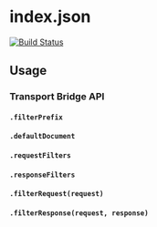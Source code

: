 # index.json
[![Build Status](https://travis-ci.org/atesgoral/index.json.png?branch=master)](https://travis-ci.org/atesgoral/index.json)

## Usage

### Transport Bridge API

#### `.filterPrefix`

#### `.defaultDocument`

#### `.requestFilters`

#### `.responseFilters`

#### `.filterRequest(request)`

#### `.filterResponse(request, response)`
